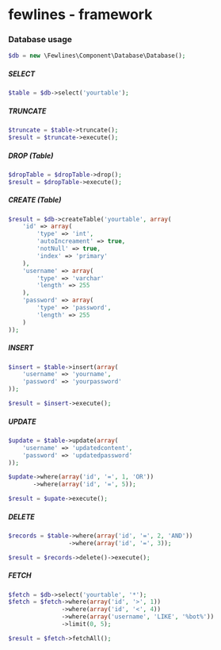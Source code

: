 # fewlines - framework

### Database usage
```php
$db = new \Fewlines\Component\Database\Database();
```

##### SELECT 
```php
$table = $db->select('yourtable');
```

##### TRUNCATE
```php
$truncate = $table->truncate();
$result = $truncate->execute();
```

##### DROP (Table)
```php
$dropTable = $dropTable->drop();
$result = $dropTable->execute();
```

##### CREATE (Table)
```php
$result = $db->createTable('yourtable', array(
	'id' => array(
		'type' => 'int',
		'autoIncreament' => true,
		'notNull' => true,
		'index' => 'primary'
	),
	'username' => array(
		'type' => 'varchar'
		'length' => 255
	),
	'password' => array(
		'type' => 'password',
		'length' => 255
	)
));
```

##### INSERT
```php
$insert = $table->insert(array(
	'username' => 'yourname', 
	'password' => 'yourpassword'
));

$result = $insert->execute();
```

##### UPDATE
```php
$update = $table->update(array(
	'username' => 'updatedcontent', 
	'password' => 'updatedpassword'
));

$update->where(array('id', '=', 1, 'OR'))
       ->where(array('id', '=', 5));

$result = $upate->execute();
```

##### DELETE
```php
$records = $table->where(array('id', '=', 2, 'AND'))
                 ->where(array('id', '=', 3));

$result = $records->delete()->execute();
```

##### FETCH
```php
$fetch = $db->select('yourtable', '*');
$fetch = $fetch->where(array('id', '>', 1))
               ->where(array('id', '<', 4))
               ->where(array('username', 'LIKE', '%bot%'))
               ->limit(0, 5);

$result = $fetch->fetchAll();
```
